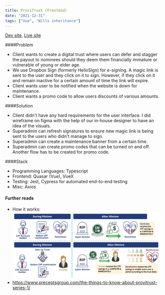 ```yaml
---
title: ProviTrust (Frontend)
date: "2021-12-31"
tags: ["Vue", "Wills inheritance"]
---
```


[Dev site](https://precepts.wen-pl.com/dev/), [Live site](https://app.provitrust.com/live/)

####Problem
- Client wants to create a digital trust where users can defer and stagger the payout to nominees should they deem them financially immature or vulnerable of young or elder age. 
- We use Dropbox Sign (formerly HelloSign) for e-signing. A magic link is sent to the user and they click on it to sign. However, if they click on it and remain inactive for a certain amount of time the link will expire. 
- Client wants user to be notified when the website is down for maintenance. 
- Client wants a promo code to allow users discounts of various amounts.

####Solution
- Client didn't have any hard requirements for the user interface. I did wireframe on figma with the help of our in-house designer to have an idea of the visuals.
- Superadmin can refresh signatures to ensure new magic link is being sent to the users who didn't manage to sign.
- Superadmin can create a maintenance banner from a certain time.
- Superadmin can create promo codes that can be turned on and off. Another flow has to be created for promo code.

####Stack
- Programming Languages: Typescript
- Frontend: Quasar (Vue), VueX
- Testing: Jest, Cypress for automated end-to-end testing
- Misc: Axios

#### Further reads
- How it works: ![How Provitrust works](../assets/provitrust-example.png)
- https://www.preceptsgroup.com/the-things-to-know-about-provitrust-series-1/